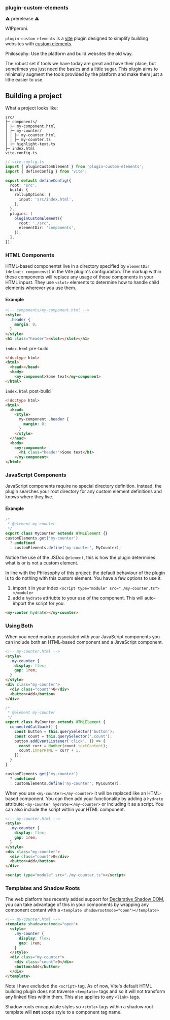 ### plugin-custom-elements

⚠️ prerelease ⚠️

WIPperoni.

`plugin-custom-elements` is a [vite](https://vitejs.dev) plugin designed to simplify building websites with [custom elements](https://developer.mozilla.org/en-US/docs/Web/API/Web_components/Using_custom_elements).

Philosophy:
Use the platform and build websites the old way.

The robust set if tools we have today are great and have their place, but sometimes you just need the basics and a little sugar. This plugin aims to minimally augment the tools provided by the platform and make them just a little easier to use.

## Building a project

What a project looks like:

```
src/
├─ components/
│ ├─ my-component.html
│ ├─ my-counter/
│ │ ├─ my-counter.html
│ │ ├─ my-counter.ts
│ ├─ highlight-text.ts
├─ index.html
vite.config.ts
```

```ts
// vite.config.ts
import { pluginCustomElement } from 'plugin-custom-elements';
import { defineConfig } from 'vite';

export default defineConfig({
  root: 'src',
  build: {
    rollupOptions: {
      input: 'src/index.html',
    },
  },
  plugins: [
    pluginCustomElement({
      root: './src',
      elementDir: 'components',
    }),
  ],
});
```

### HTML Components

HTML-based componentst live in a directory specified by `elementDir (defaut: componenst)` in the Vite plugin's configuraiton. The markup within these components will replace any usage of those components in your HTML inpust. They use `<slot>` elements to determine how to handle child elements wherever you use them.

#### Example

```html
<!-- components/my-component.html -->
<style>
  .header {
    margin: 0;
  }
</style>
<h1 class="header"><slot></slot></h1>
```

`index.html` pre-build

```html
<!doctype html>
<html>
  <head></head>
  <body>
    <my-component>Some text</my-component>
</html>
```

`index.html` post-build

```html
<!doctype html>
<html>
  <head>
    <style>
      my-component .header {
        margin: 0;
      }
    </style>
  </head>
  <body>
    <my-component>
      <h1 class="header">Some text</h1>
    </my-component>
</html>
```

### JavaScript Components

JavaScript components require no special directory definition. Instead, the plugin searches your root directory for any custom element definitions and knows where they live.

#### Example

```typescript
/*
 * @element my-counter
 */
export class MyCounter extends HTMLElement {}
customElements.get('my-counter')
  ? undefined
  : customElements.define('my-counter', MyCounter);
```

Notice the use of the JSDoc `@element`, this is how the plugin determines what is or is not a custom element.

In line with the Philosophy of this project: the default behaviour of the plugin is to do nothing with this custom element. You have a few options to use it.

1. import it in your index `<script type="module" src="./my-counter.ts"></module>`
2. add a `hydrate` attriubte to your use of the component. This will auto-import the script for you.

```html
<my-conter hydrate></my-counter>
```

### Using Both

When you need markup associated with your JavaScript components you can include both an HTML-based component and a JavaScript component.

```html
<!-- my-counter.html -->
<style>
  .my-counter {
    display: flex;
    gap: 1rem;
  }
</style>
<div class="my-counter">
  <div class="count">0</div>
  <button>Add</button>
</div>
```

```typescript
/*
 * @element my-counter
 */
export class MyCounter extends HTMLElement {
  connectedCallback() {
    const button = this.querySelector('button');
    const count = this.querySelector('.count');
    button.addEventListener('click', () => {
      const curr = Number(count.textContent);
      count.innerHTML = curr + 1;
    });
  }
}

customElements.get('my-counter')
  ? undefined
  : customElements.define('my-counter', MyCounter);
```

When you use `<my-counter></my-counter>` it will be replaced like an HTML-based component. You can then add your functionality by adding a `hydrate` attribute: `<my-counter hydrate></my-counter>` or including it as a script. You can also include the script within your HTML component.

```html
<!-- my-counter.html -->
<style>
  .my-counter {
    display: flex;
    gap: 1rem;
  }
</style>
<div class="my-counter">
  <div class="count">0</div>
  <button>Add</button>
</div>

<script type="module" src="./my-counter.ts"></script>
```

### Templates and Shadow Roots

The web platform has recently added support for [Declarative Shadow DOM](https://developer.mozilla.org/en-US/docs/Web/API/Web_components/Using_shadow_DOM#declaratively_with_html), you can take advantage of this in your components by wrapping any component content with a `<template shadowrootmode="open"></template>`

```html
<!-- my-counter.html -->
<template shadowrootmode="open">
  <style>
    .my-counter {
      display: flex;
      gap: 1rem;
    }
  </style>
  <div class="my-counter">
    <div class="count">0</div>
    <button>Add</button>
  </div>
</template>
```

Note I have excluded the `<script>` tag. As of now, Vite's default HTML building plugin does not traverse `<template>` tags and so it will not transform any linked files within them. This also applies to any `<link>` tags.

Shadow roots encapuslate styles so `<style>` tags within a shadow root template will **not** scope style to a component tag name.
